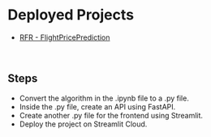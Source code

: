 # Deployed Projects

- [RFR - FlightPricePrediction](/Deployed%20Projects%2FRFR_FlightPricePrediction)

<br />

## Steps

- Convert the algorithm in the .ipynb file to a .py file.
- Inside the .py file, create an API using FastAPI.
- Create another .py file for the frontend using Streamlit.
- Deploy the project on Streamlit Cloud.
